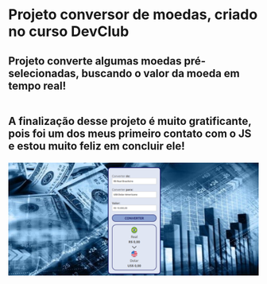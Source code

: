 <h1>Projeto conversor de moedas, criado no curso DevClub</h1>

<h2>Projeto converte algumas moedas pré-selecionadas, buscando o valor da moeda em tempo real!
<br>
<br>

A finalização desse projeto é muito gratificante, pois foi um dos meus primeiro contato com o JS e estou muito feliz em concluir ele!</h2>

<img src="https://github.com/Jheehsummer/Conversor-de-Moeda/blob/main/assets/conversor%20de%20moedas.png?raw=true">


